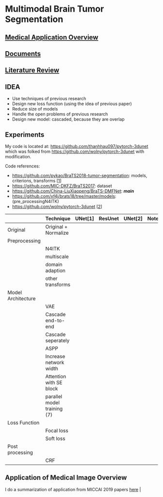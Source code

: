 # Multimodal Brain Tumor Segmentation 

## [Medical Application Overview](./research/application_medical_overview.md)
## [Documents](./research/documents.md)
## [Literature Review](./research/literature_review.md)

## IDEA
- Use techniques of previous research
- Design new loss function (using the idea of previous paper)
- Reduce size of models
- Handle the open problems of previous research
- Design new model: cascaded, because they are overlap

## Experiments
My code is located at: https://github.com/thanhhau097/pytorch-3dunet which was folked from https://github.com/wolny/pytorch-3dunet with modification.

Code references:
- https://github.com/pykao/BraTS2018-tumor-segmentation: models, criterions, transforms [[1](https://github.com/pykao/BraTS2018-tumor-segmentation)]
- https://github.com/MIC-DKFZ/BraTS2017: dataset
- https://github.com/China-LiuXiaopeng/BraTS-DMFNet: ***main***
- https://github.com/xf4j/brats18/tree/master/models: (pre_processingN4ITK)
- https://github.com/wolny/pytorch-3dunet [[2](https://github.com/wolny/pytorch-3dunet)]


|                    | Technique                      | UNet[1]| ResUnet | UNet[2]| Note |
|--------------------|--------------------------------|--------|---------|--------|------|
| Original           | Original  + Normalize          |        |         |        |      |
| Preprocessing      |                                |        |         |        |      |
|                    | N4ITK                          |        |         |        |      |
|                    | multiscale                     |        |         |        |      |
|                    | domain adaption                |        |         |        |      |
|                    | other transforms               |        |         |        |      |
| Model Architecture |                                |        |         |        |      |
|                    | VAE                            |        |         |        |      |
|                    | Cascade end-to-end             |        |         |        |      |
|                    | Cascade seperately             |        |         |        |      |
|                    | ASPP                           |        |         |        |      |
|                    | Increase network width         |        |         |        |      |
|                    | Attention with SE block        |        |         |        |      |
|                    | parallel model training (7)    |        |         |        |      |
| Loss Function      |                                |        |         |        |      |
|                    | Focal loss                     |        |         |        |      |
|                    | Soft loss                      |        |         |        |      |
| Post processing    |                                |        |         |        |      |
|                    | CRF                            |        |         |        |      |

## Application of Medical Image Overview
I do a summarization of application from MICCAI 2019 papers [here](./research/application_medical_overview.md)
      |
